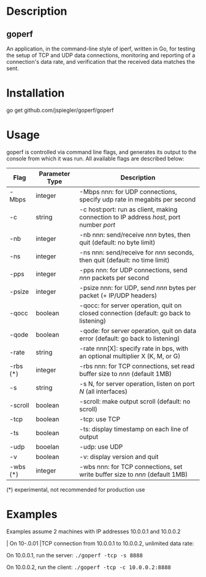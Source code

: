# Description

## goperf

An application, in the command-line style of iperf, written in Go, for testing the setup of TCP and UDP data connections, monitoring and reporting of a connection's data rate, and verification that the received data matches the sent.

# Installation

go get github.com/jspiegler/goperf/goperf

# Usage

goperf is controlled via command line flags, and generates its output to the console from which it was run. All available flags are described below:

| Flag       | Parameter Type | Description                                                                             |
|------------|----------------|-----------------------------------------------------------------------------------------|
| -Mbps      | integer        | -Mbps nnn: for UDP connections, specify udp rate in megabits per second                 |
| -c         | string         | -c host:port: run as client, making connection to IP address *host*, port number *port* |
| -nb        | integer        | -nb nnn: send/receive *nnn* bytes, then quit (default: no byte limit)                   |
| -ns        | integer        | -ns nnn: send/receive for *nnn* seconds, then quit (default: no time limit)             |
| -pps       | integer        | -pps nnn: for UDP connections, send *nnn* packets per second                            |
| -psize     | integer        | -psize nnn: for UDP, send *nnn* bytes per packet (+ IP/UDP headers)                     |
| -qocc      | boolean        | -qocc: for server operation, quit on closed connection (default: go back to listening)  |
| -qode      | boolean        | -qode: for server operation, quit on data error (default: go back to listening)         |
| -rate      | string         | -rate nnn[X]: specify rate in bps, with an optional multiplier X (K, M, or G)           |
| -rbs  (*)  | integer        | -rbs nnn: for TCP connections, set read buffer size to *nnn* (default 1MB)              |
| -s         | string         | -s N, for server operation, listen on port *N* (all interfaces)                         |
| -scroll    | boolean        | -scroll: make output scroll (default: no scroll)                                        |
| -tcp       | boolean        | -tcp: use TCP                                                                           |
| -ts        | boolean        | -ts: display timestamp on each line of output                                           |
| -udp       | booelan        | -udp: use UDP                                                                           |
| -v         | boolean        | -v: display version and quit                                                            |
| -wbs  (*)  | integer        | -wbs nnn: for TCP connections, set write buffer size to *nnn* (default 1MB)             |

(*) experimental, not recommended for production use

# Examples

Examples assume 2 machines with IP addresses 10.0.0.1 and 10.0.0.2

| On 10-.0.01 |TCP connection from 10.0.0.1 to 10.0.0.2, unlimited data rate:

On 10.0.0.1, run the server: <tt>./goperf -tcp -s 8888 </tt>

On 10.0.0.2, run the client: <tt>./goperf -tcp -c 10.0.0.2:8888 </tt>
